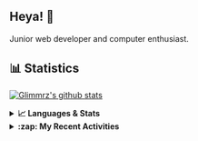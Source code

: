 ## Heya! 👋

Junior web developer and computer enthusiast.

## 📊 Statistics

[![Glimmrz's github stats](https://github-readme-stats.vercel.app/api?username=glimmrz&theme=dark&count_private=true)](https://github.com/anuraghazra/github-readme-stats)

<details>
  <summary><strong>📈 Languages & Stats</strong></summary>
  <img src="https://github-readme-stats.vercel.app/api?username=bunningss&show_icons=true&theme=dark&hide_border=true"
       alt="Tayef's GitHub stats" />
  <img src="https://github-readme-stats.vercel.app/api/top-langs/?username=bunningss&show_icons=true&theme=dark&hide_border=true&layout=compact&langs_count=10"
       alt="Tayef's Top GitHub Languages" />
</details>

<details>
<summary><strong> :zap: My Recent Activities </strong></summary>

<!-- ACTIVITY-LIST:START -->
- [glimmrz created a branch master in glimmrz/client_portal](https://github.com/glimmrz/client_portal/compare/master)
- [glimmrz created a repository glimmrz/client_portal](https://github.com/glimmrz/client_portal//)
- [glimmrz pushed to main in glimmrz/profee__clone](https://github.com/glimmrz/profee__clone/compare/10ca3edb02...9dae1e88cf)
- [glimmrz pushed to main in glimmrz/profee__clone](https://github.com/glimmrz/profee__clone/compare/4289e730cf...10ca3edb02)
- [glimmrz pushed to master in glimmrz/booking-management](https://github.com/glimmrz/booking-management/compare/7a77a1b924...78bf46c94a)
<!-- ACTIVITY-LIST:END -->

</details>
